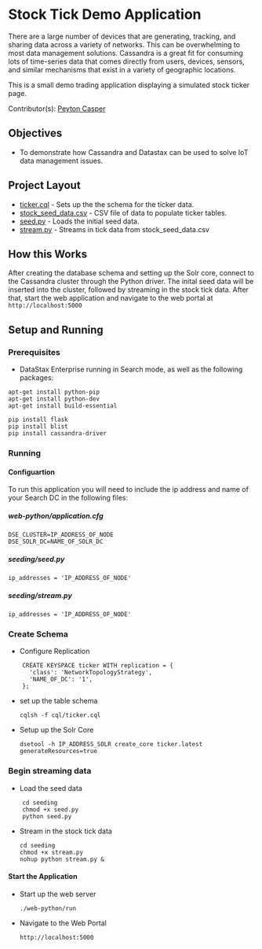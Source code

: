 # Stock Tick Demo Application
There are a large number of devices that are generating, tracking, and sharing data across a variety of networks. This can be overwhelming to most data management solutions. Cassandra is a great fit for consuming lots of time-series data that comes directly from users, devices, sensors, and similar mechanisms that exist in a variety of geographic locations.

This is a small demo trading application displaying a simulated stock ticker page.

Contributor(s): [Peyton Casper](https://github.com/peytoncasper)

## Objectives

* To demonstrate how Cassandra and Datastax can be used to solve IoT data management issues.
  
## Project Layout

* [ticker.cql](/cql/ticker.cql) - Sets up the the schema for the ticker data.
* [stock_seed_data.csv](/seeding/stock_seed_data.csv) - CSV file of data to populate ticker tables.
* [seed.py](/seeding/seed.py) - Loads the initial seed data.
* [stream.py](/seeding/stream.py) - Streams in tick data from stock_seed_data.csv

## How this Works

After creating the database schema and setting up the Solr core, connect to the Cassandra cluster through the Python driver. The inital seed data will be inserted into the cluster, followed by streaming in the stock tick data. After that, start the web application and navigate to the web portal at `http://localhost:5000`

## Setup and Running

### Prerequisites

* DataStax Enterprise running in Search mode, as well as the following packages:

```
apt-get install python-pip
apt-get install python-dev
apt-get install build-essential

pip install flask
pip install blist
pip install cassandra-driver
```

### Running

#### Configuartion

To run this application you will need to include the ip address and name of your Search DC in the following files:

##### web-python/application.cfg

    DSE_CLUSTER=IP_ADDRESS_OF_NODE
    DSE_SOLR_DC=NAME_OF_SOLR_DC

##### seeding/seed.py
    
    ip_addresses = 'IP_ADDRESS_OF_NODE'
    
##### seeding/stream.py
    
    ip_addresses = 'IP_ADDRESS_OF_NODE'
    
### Create Schema

* Configure Replication
```
    CREATE KEYSPACE ticker WITH replication = {
      'class': 'NetworkTopologyStrategy',
      'NAME_OF_DC': '1',
    };
```
* set up the table schema

    `cqlsh -f cql/ticker.cql`
    
* Setup up the Solr Core
    
    `dsetool -h IP_ADDRESS_SOLR create_core ticker.latest generateResources=true`
    
### Begin streaming data    
    
* Load the seed data
```
    cd seeding
    chmod +x seed.py
    python seed.py
 ```   
* Stream in the stock tick data
    ```
    cd seeding
    chmod +x stream.py
    nohup python stream.py &
    ```
    
#### Start the Application

* Start up the web server

   `./web-python/run`
    
* Navigate to the Web Portal

    `http://localhost:5000`


